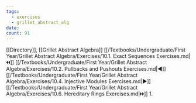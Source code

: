 ```yaml
---
tags:
  - exercises
  - grillet_abstract_alg
date:
count: 91
---
```

[[Directory]], [[Grillet Abstract Algebra]]
[[/Textbooks/Undergraduate/First Year/Grillet Abstract Algebra/Exercises/10.1. Exact Sequences Exercises.md|🞀🞀]] [[/Textbooks/Undergraduate/First Year/Grillet Abstract Algebra/Exercises/10.2. Pullbacks and Pushouts Exercises.md|◀]] [[/Textbooks/Undergraduate/First Year/Grillet Abstract Algebra/Exercises/10.4. Injective Modules Exercises.md|▶]] [[/Textbooks/Undergraduate/First Year/Grillet Abstract Algebra/Exercises/10.6. Hereditary Rings Exercises.md|🞂🞂]]
1. 